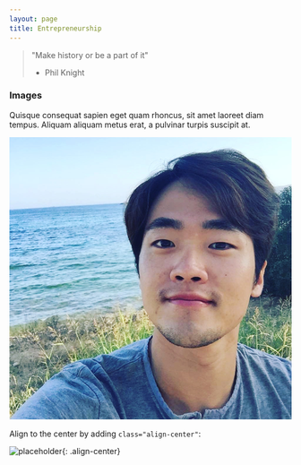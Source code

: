 ```yaml
---
layout: page
title: Entrepreneurship
---
```


> "Make history or be a part of it"
> - Phil Knight



### Images

Quisque consequat sapien eget quam rhoncus, sit amet laoreet diam tempus. Aliquam aliquam metus erat, a pulvinar turpis suscipit at.

![placeholder](/assets/profile2.jpg)
<!-- [placeholder](http://placehold.it/800x400 "Large example image") -->

Align to the center by adding `class="align-center"`:

![placeholder](http://placehold.it/400x200 "Medium example image"){: .align-center}
